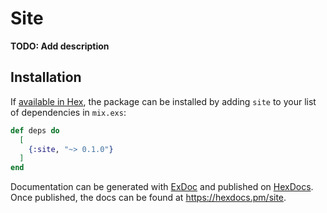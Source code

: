 # Site

**TODO: Add description**

## Installation

If [available in Hex](https://hex.pm/docs/publish), the package can be installed
by adding `site` to your list of dependencies in `mix.exs`:

```elixir
def deps do
  [
    {:site, "~> 0.1.0"}
  ]
end
```

Documentation can be generated with [ExDoc](https://github.com/elixir-lang/ex_doc)
and published on [HexDocs](https://hexdocs.pm). Once published, the docs can
be found at <https://hexdocs.pm/site>.

